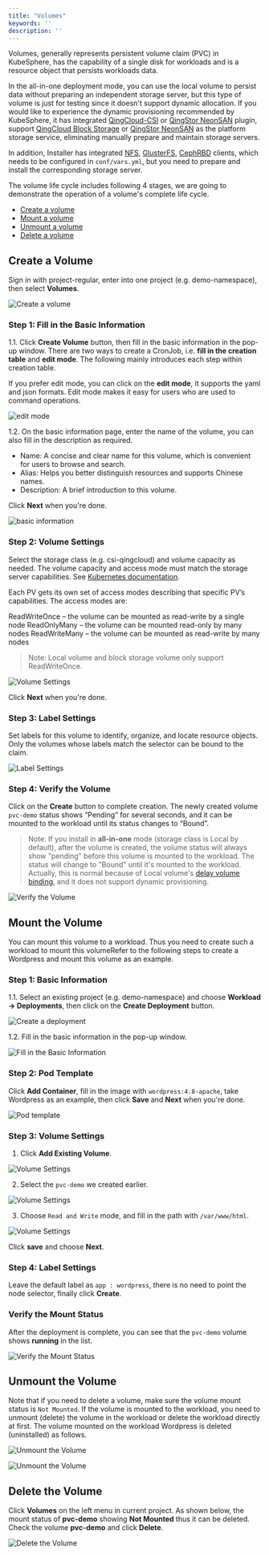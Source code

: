 ```yaml
---
title: "Volumes"
keywords: ''
description: ''
---
```


Volumes, generally represents persistent volume claim (PVC) in KubeSphere, has the capability of a single disk for workloads and is a resource object that persists workloads data.

In the all-in-one deployment mode, you can use the local volume to persist data without preparing an independent storage server, but this type of volume is just for testing since it doesn't support dynamic allocation. If you would like to experience the dynamic provisioning recommended by KubeSphere, it has integrated [QingCloud-CSI](https://github.com/yunify/qingcloud-csi/blob/master/README_zh.md) or [QingStor NeonSAN](https://docs.qingcloud.com/product/storage/volume/super_high_performance_shared_volume/) plugin, support [QingCloud Block Storage](https://www.qingcloud.com/products/volume/) or [QingStor NeonSAN](https://www.qingcloud.com/products/qingstor-neonsan/) as the platform storage service, eliminating manually prepare and maintain storage servers.

In addition, Installer has integrated [NFS](https://kubernetes.io/docs/concepts/storage/volumes/#nfs), [GlusterFS](https://www.gluster.org/), [CephRBD](https://ceph.com/) clients, which needs to be configured in `conf/vars.yml`, but you need to prepare and install the corresponding storage server. 

The volume life cycle includes following 4 stages, we are going to demonstrate the operation of a volume's complete life cycle.

- [Create a volume](../pvc/#create-a-volume)
- [Mount a volume](../pvc/#mount-the-volume)
- [Unmount a volume](../pvc/#unmount-the-volume)
- [Delete a volume](#delete-the-volume)

## Create a Volume

Sign in with project-regular, enter into one project (e.g. demo-namespace), then select **Volumes**.

![Create a volume](https://pek3b.qingstor.com/kubesphere-docs/png/20190313225514.png)

### Step 1: Fill in the Basic Information

1.1. Click **Create Volume** button, then fill in the basic information in the pop-up window. There are two ways to create a CronJob, i.e. **fill in the creation table** and **edit mode**. The following mainly introduces each step within creation table. 

If you prefer edit mode, you can click on the **edit mode**, it supports the yaml and json formats. Edit mode makes it easy for users who are used to command operations.

![edit mode](https://pek3b.qingstor.com/kubesphere-docs/png/20190313225936.png)

1.2. On the basic information page, enter the name of the volume, you can also fill in the description as required.

- Name: A concise and clear name for this volume, which is convenient for users to browse and search.
- Alias: Helps you better distinguish resources and supports Chinese names.
- Description: A brief introduction to this volume.

Click **Next** when you're done.  

![basic information](https://pek3b.qingstor.com/kubesphere-docs/png/20190313231842.png)

### Step 2: Volume Settings

Select the storage class (e.g. csi-qingcloud) and volume capacity as needed. The volume capacity and access mode must match the storage server capabilities. See [Kubernetes documentation](https://kubernetes.io/docs/concepts/storage/persistent-volumes/#types-of-persistent-volumes).

Each PV gets its own set of access modes describing that specific PV’s capabilities. The access modes are:

ReadWriteOnce – the volume can be mounted as read-write by a single node
ReadOnlyMany – the volume can be mounted read-only by many nodes
ReadWriteMany – the volume can be mounted as read-write by many nodes

> Note: Local volume and block storage volume only support ReadWriteOnce.

![Volume Settings](https://pek3b.qingstor.com/kubesphere-docs/png/20190314151036.png)

Click **Next** when you're done.  

### Step 3: Label Settings

Set labels for this volume to identify, organize, and locate resource objects. Only the volumes whose labels match the selector can be bound to the claim. 

![Label Settings](https://pek3b.qingstor.com/kubesphere-docs/png/20190314150454.png)

### Step 4: Verify the Volume

Click on the **Create** button to complete creation. The newly created volume `pvc-demo` status shows “Pending” for several seconds, and it can be mounted to the workload until its status changes to “Bound”.

> Note: If you install in **all-in-one** mode (storage class is Local by default), after the volume is created, the volume status will always show "pending" before this volume is mounted to the workload. The status will change to "Bound" until it's mounted to the workload. Actually, this is normal because of Local volume's [delay volume binding](https://kubernetes.io/docs/concepts/storage/storage-classes/#local), and it does not support dynamic provisioning.

![Verify the Volume](https://pek3b.qingstor.com/kubesphere-docs/png/20190314153420.png)

## Mount the Volume

You can mount this volume to a workload. Thus you need to create such a workload to mount this volumeRefer to the following steps to create a Wordpress and mount this volume as an example.

### Step 1: Basic Information

1.1. Select an existing project (e.g. demo-namespace) and choose **Workload → Deployments**, then click on the **Create Deployment** button.

![Create a deployment](https://pek3b.qingstor.com/kubesphere-docs/png/20190314155621.png)

1.2. Fill in the basic information in the pop-up window.

![Fill in the Basic Information](https://pek3b.qingstor.com/kubesphere-docs/png/20190314155729.png)

### Step 2: Pod Template

Click **Add Container**, fill in the image with `wordpress:4.8-apache`, take Wordpress as an example, then click **Save** and **Next** when you're done.

![Pod template](https://pek3b.qingstor.com/kubesphere-docs/png/20190314165752.png)

### Step 3: Volume Settings

1. Click **Add Existing Volume**.

![Volume Settings](https://pek3b.qingstor.com/kubesphere-docs/png/20190315094834.png)

2. Select the `pvc-demo` we created earlier.

![Volume Settings](https://pek3b.qingstor.com/kubesphere-docs/png/20190315095004.png)

3. Choose `Read and Write` mode, and fill in the path with `/var/www/html`.

![Volume Settings](https://pek3b.qingstor.com/kubesphere-docs/png/20190315151253.png)

Click **save** and choose **Next**.

### Step 4: Label Settings

Leave the default label as `app : wordpress`, there is no need to point the node selector, finally click **Create**.

### Verify the Mount Status

After the deployment is complete, you can see that the `pvc-demo` volume shows **running** in the list.

![Verify the Mount Status](https://pek3b.qingstor.com/kubesphere-docs/png/20190315152933.png)

## Unmount the Volume

Note that if you need to delete a volume, make sure the volume mount status is `Not Mounted`. If the volume is mounted to the workload, you need to unmount (delete) the volume in the workload or delete the workload directly at first. The volume mounted on the workload Wordpress is deleted (uninstalled) as follows.

![Unmount the Volume](https://pek3b.qingstor.com/kubesphere-docs/png/20190315155539.png)

![Unmount the Volume](https://pek3b.qingstor.com/kubesphere-docs/png/20190315155704.png)

## Delete the Volume

Click **Volumes** on the left menu in current project. As shown below, the mount status of **pvc-demo** showing **Not Mounted** thus it can be deleted. Check the volume **pvc-demo** and click **Delete**.

![Delete the Volume](https://pek3b.qingstor.com/kubesphere-docs/png/20190315162448.png)